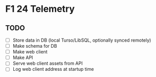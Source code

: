 # F1 24 Telemetry

## TODO

- [ ] Store data in DB (local Turso/LibSQL, optionally synced remotely)
- [ ] Make schema for DB
- [ ] Make web client
- [ ] Make API
- [ ] Serve web client assets from API
- [ ] Log web client address at startup time
